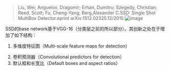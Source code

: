 > Liu, Wei; Anguelov, Dragomir; Erhan, Dumitru; Szegedy, Christian; Reed, Scott; Fu, Cheng-Yang; Berg,Alexander C.SSD: Single Shot MultiBox Detector.eprint arXiv:1512.02325.12/2015
![image](http://m.qpic.cn/psb?/V12DPMma00AtxB/0ukGHA8nEqrCBCSg.SxWW2qp9sTufJfkKuYOoou1Xek!/b/dDMBAAAAAAAA&bo=9AMkAfQDJAEDByI!&rf=viewer_4)

SSD的base network基于VGG-16（分类层之前的所以部分）。其创新之处在于增加了如下结构：
1. 多维度特征图（Multi-scale feature maps for detection）
> 
2. 卷积预测器（Convolutional predictors for detection）
3. 默认框和长宽比（Default boxes and aspect ratios）
